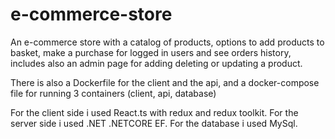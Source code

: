 # e-commerce-store

An e-commerce store with a catalog of products,
options to add products to basket,
make a purchase for logged in users and see orders history,
includes also an admin page for adding deleting or updating a product.

There is also a Dockerfile for the client and the api,
and a docker-compose file for running 3 containers (client, api, database)

For the client side i used React.ts with redux and redux toolkit.
For the server side i used .NET .NETCORE EF.
For the database i used MySql.
